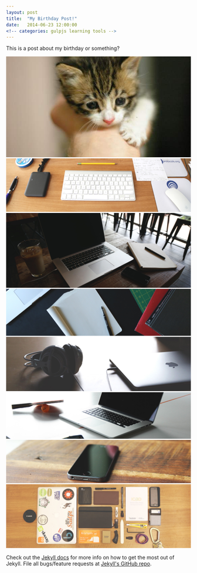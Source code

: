 ```yaml
---
layout: post
title:  "My Birthday Post!"
date:   2014-06-23 12:00:00
<!-- categories: gulpjs learning tools -->
---
```

This is a post about my birthday or something?

![Kitty Image](/build/img/kitty.jpg)
![Kitty Image](/build/img/desk-apple.jpg)
![Kitty Image](/build/img/desk.jpg)
![Kitty Image](/build/img/desk-top.jpg)
![Kitty Image](/build/img/desk-headphones.jpg)
![Kitty Image](/build/img/desk-ping-pong.jpg)
![Kitty Image](/build/img/iphone.jpg)
![Kitty Image](/build/img/edc.jpg)


Check out the [Jekyll docs][jekyll] for more info on how to get the most out of Jekyll. File all bugs/feature requests at [Jekyll's GitHub repo][jekyll-gh].

[jekyll-gh]: https://github.com/jekyll/jekyll
[jekyll]:    http://jekyllrb.com
